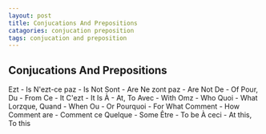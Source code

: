 ```yaml
---
layout: post
title: Conjucations And Prepositions
catagories: conjucation preposition
tags: conjucation and preposition
---
```

## Conjucations And Prepositions
Ezt - Is
N'ezt-ce paz - Is Not
Sont - Are
Ne zont paz - Are Not
De - Of
Pour, Du - From
Ce - It
C'ezt - It Is
À - At, To
Avec - With
Omz - Who
Quoi - What
Lorzque, Quand - When
Ou - Or
Pourquoi - For What
Comment - How
Comment are - Comment ce
Quelque - Some
Être - To be
À ceci - At this, To this
